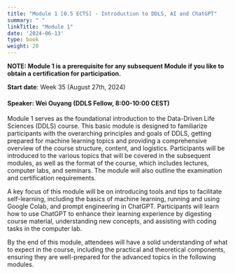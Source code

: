 ```yaml
---
title: "Module 1 [0.5 ECTS] - Introduction to DDLS, AI and ChatGPT"
summary: " "
linkTitle: "Module 1"
date: '2024-06-13'
type: book
weight: 20
---
```


<style>
  .profile-photo {
    width: 150px; /* Adjust the width as needed */
    height: auto; /* This keeps the aspect ratio of the image */
  }
</style>

**NOTE: Module 1 is a prerequisite for any subsequent Module if you like to obtain a certification for participation.**

**Start date**: Week 35 (August 27th, 2024)

<!-- needs to be updated -->
#### Speaker: Wei Ouyang (DDLS Fellow, 8:00-10:00 CEST)

Module 1 serves as the foundational introduction to the Data-Driven Life Sciences (DDLS) course. This basic module is designed to familiarize participants with the overarching principles and goals of DDLS, getting prepared for machine learning topics and providing a comprehensive overview of the course structure, content, and logistics. Participants will be introduced to the various topics that will be covered in the subsequent modules, as well as the format of the course, which includes lectures, computer labs, and seminars. The module will also outline the examination and certification requirements.

A key focus of this module will be on introducing tools and tips to facilitate self-learning, including the basics of machine learning, running and using Google Colab, and prompt engineering in ChatGPT. Participants will learn how to use ChatGPT to enhance their learning experience by digesting course material, understanding new concepts, and assisting with coding tasks in the computer lab.

By the end of this module, attendees will have a solid understanding of what to expect in the course, including the practical and theoretical components, ensuring they are well-prepared for the advanced topics in the following modules.